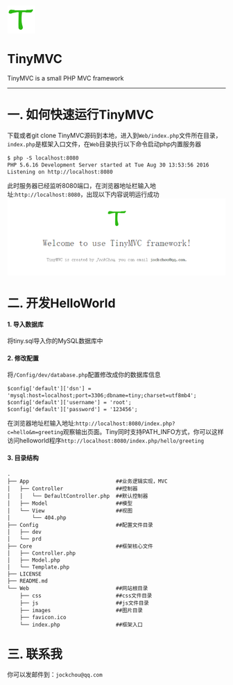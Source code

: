 ![logo](./logo.png)

# TinyMVC

TinyMVC is a small PHP MVC framework

----------

# 一. 如何快速运行TinyMVC

下载或者git clone TinyMVC源码到本地，进入到`Web/index.php`文件所在目录，`index.php`是框架入口文件，在`Web`目录执行以下命令启动php内置服务器
```
$ php -S localhost:8080
PHP 5.6.16 Development Server started at Tue Aug 30 13:53:56 2016
Listening on http://localhost:8080
```
此时服务器已经监听8080端口，在浏览器地址栏输入地址:`http://localhost:8080`，出现以下内容说明运行成功
![logo](./TinyMVC.png)
# 二. 开发HelloWorld

#### 1. 导入数据库
将tiny.sql导入你的MySQL数据库中

#### 2. 修改配置
将`/Config/dev/database.php`配置修改成你的数据库信息
```
$config['default']['dsn'] = 'mysql:host=localhost;port=3306;dbname=tiny;charset=utf8mb4';
$config['default']['username'] = 'root';
$config['default']['password'] = '123456';
```
在浏览器地址栏输入地址:`http://localhost:8080/index.php?c=hello&m=greeting`观察输出页面。Tiny同时支持PATH_INFO方式，你可以这样访问helloworld程序`http://localhost:8080/index.php/hello/greeting`

#### 3. 目录结构

```
.
├── App                            ##业务逻辑实现，MVC
│   ├── Controller                 ##控制器
│   │   └── DefaultController.php  ##默认控制器
│   ├── Model                      ##模型
│   └── View                       ##视图
│       └── 404.php
├── Config                         ##配置文件目录
│   ├── dev
│   └── prd
├── Core                           ##框架核心文件
│   ├── Controller.php
│   ├── Model.php
│   └── Template.php
├── LICENSE
├── README.md
└── Web                            ##网站根目录
    ├── css                        ##css文件目录
    ├── js                         ##js文件目录
    ├── images                     ##图片目录
	├── favicon.ico 
    └── index.php                  ##框架入口
```

# 三. 联系我 ##
你可以发邮件到：`jockchou@qq.com`